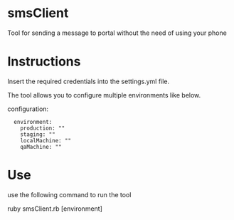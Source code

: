 smsClient
=========

Tool for sending a message to portal without the need of using your phone

Instructions
============

Insert the required credentials into the settings.yml file.

The tool allows you to configure multiple environments like below.

configuration:
  
      environment:
        production: ""
        staging: ""
        localMachine: ""
        qaMachine: ""
    
    
Use
===

use the following command to run the tool

ruby smsClient.rb [environment]


